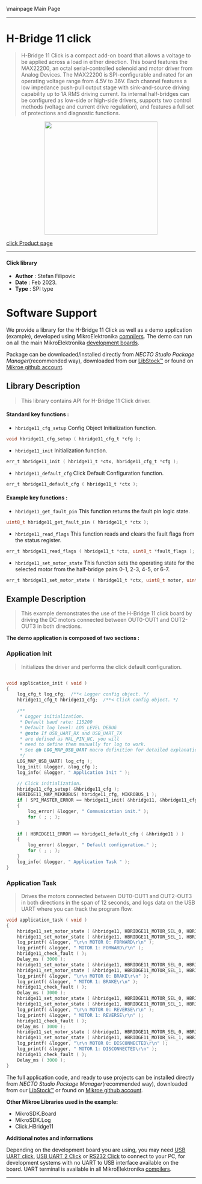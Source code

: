 \mainpage Main Page

---
# H-Bridge 11 click

> H-Bridge 11 Click is a compact add-on board that allows a voltage to be applied across a load in either direction. This board features the MAX22200, an octal serial-controlled solenoid and motor driver from Analog Devices. The MAX22200 is SPI-configurable and rated for an operating voltage range from 4.5V to 36V. Each channel features a low impedance push-pull output stage with sink-and-source driving capability up to 1A RMS driving current. Its internal half-bridges can be configured as low-side or high-side drivers, supports two control methods (voltage and current drive regulation), and features a full set of protections and diagnostic functions.

<p align="center">
  <img src="https://download.mikroe.com/images/click_for_ide/hbridge11_click.png" height=300px>
</p>

[click Product page](https://www.mikroe.com/h-bridge-11-click)

---


#### Click library

- **Author**        : Stefan Filipovic
- **Date**          : Feb 2023.
- **Type**          : SPI type


# Software Support

We provide a library for the H-Bridge 11 Click
as well as a demo application (example), developed using MikroElektronika
[compilers](https://www.mikroe.com/necto-studio).
The demo can run on all the main MikroElektronika [development boards](https://www.mikroe.com/development-boards).

Package can be downloaded/installed directly from *NECTO Studio Package Manager*(recommended way), downloaded from our [LibStock&trade;](https://libstock.mikroe.com) or found on [Mikroe github account](https://github.com/MikroElektronika/mikrosdk_click_v2/tree/master/clicks).

## Library Description

> This library contains API for H-Bridge 11 Click driver.

#### Standard key functions :

- `hbridge11_cfg_setup` Config Object Initialization function.
```c
void hbridge11_cfg_setup ( hbridge11_cfg_t *cfg );
```

- `hbridge11_init` Initialization function.
```c
err_t hbridge11_init ( hbridge11_t *ctx, hbridge11_cfg_t *cfg );
```

- `hbridge11_default_cfg` Click Default Configuration function.
```c
err_t hbridge11_default_cfg ( hbridge11_t *ctx );
```

#### Example key functions :

- `hbridge11_get_fault_pin` This function returns the fault pin logic state.
```c
uint8_t hbridge11_get_fault_pin ( hbridge11_t *ctx );
```

- `hbridge11_read_flags` This function reads and clears the fault flags from the status register.
```c
err_t hbridge11_read_flags ( hbridge11_t *ctx, uint8_t *fault_flags );
```

- `hbridge11_set_motor_state` This function sets the operating state for the selected motor from the half-bridge pairs 0-1, 2-3, 4-5, or 6-7.
```c
err_t hbridge11_set_motor_state ( hbridge11_t *ctx, uint8_t motor, uint8_t state );
```

## Example Description

> This example demonstrates the use of the H-Bridge 11 click board by driving the DC motors connected between OUT0-OUT1 and OUT2-OUT3 in both directions. 

**The demo application is composed of two sections :**

### Application Init

> Initializes the driver and performs the click default configuration.

```c

void application_init ( void )
{
    log_cfg_t log_cfg;  /**< Logger config object. */
    hbridge11_cfg_t hbridge11_cfg;  /**< Click config object. */

    /** 
     * Logger initialization.
     * Default baud rate: 115200
     * Default log level: LOG_LEVEL_DEBUG
     * @note If USB_UART_RX and USB_UART_TX 
     * are defined as HAL_PIN_NC, you will 
     * need to define them manually for log to work. 
     * See @b LOG_MAP_USB_UART macro definition for detailed explanation.
     */
    LOG_MAP_USB_UART( log_cfg );
    log_init( &logger, &log_cfg );
    log_info( &logger, " Application Init " );

    // Click initialization.
    hbridge11_cfg_setup( &hbridge11_cfg );
    HBRIDGE11_MAP_MIKROBUS( hbridge11_cfg, MIKROBUS_1 );
    if ( SPI_MASTER_ERROR == hbridge11_init( &hbridge11, &hbridge11_cfg ) )
    {
        log_error( &logger, " Communication init." );
        for ( ; ; );
    }
    
    if ( HBRIDGE11_ERROR == hbridge11_default_cfg ( &hbridge11 ) )
    {
        log_error( &logger, " Default configuration." );
        for ( ; ; );
    }
    log_info( &logger, " Application Task " );
}

```

### Application Task

> Drives the motors connected between OUT0-OUT1 and OUT2-OUT3 in both directions in the span of 12 seconds, and logs data on the USB UART where you can track the program flow.

```c
void application_task ( void )
{
    hbridge11_set_motor_state ( &hbridge11, HBRIDGE11_MOTOR_SEL_0, HBRIDGE11_MOTOR_STATE_FORWARD );
    hbridge11_set_motor_state ( &hbridge11, HBRIDGE11_MOTOR_SEL_1, HBRIDGE11_MOTOR_STATE_FORWARD );
    log_printf( &logger, "\r\n MOTOR 0: FORWARD\r\n" );
    log_printf( &logger, " MOTOR 1: FORWARD\r\n" );
    hbridge11_check_fault ( );
    Delay_ms ( 3000 );
    hbridge11_set_motor_state ( &hbridge11, HBRIDGE11_MOTOR_SEL_0, HBRIDGE11_MOTOR_STATE_BRAKE );
    hbridge11_set_motor_state ( &hbridge11, HBRIDGE11_MOTOR_SEL_1, HBRIDGE11_MOTOR_STATE_BRAKE );
    log_printf( &logger, "\r\n MOTOR 0: BRAKE\r\n" );
    log_printf( &logger, " MOTOR 1: BRAKE\r\n" );
    hbridge11_check_fault ( );
    Delay_ms ( 3000 );
    hbridge11_set_motor_state ( &hbridge11, HBRIDGE11_MOTOR_SEL_0, HBRIDGE11_MOTOR_STATE_REVERSE );
    hbridge11_set_motor_state ( &hbridge11, HBRIDGE11_MOTOR_SEL_1, HBRIDGE11_MOTOR_STATE_REVERSE );
    log_printf( &logger, "\r\n MOTOR 0: REVERSE\r\n" );
    log_printf( &logger, " MOTOR 1: REVERSE\r\n" );
    hbridge11_check_fault ( );
    Delay_ms ( 3000 );
    hbridge11_set_motor_state ( &hbridge11, HBRIDGE11_MOTOR_SEL_0, HBRIDGE11_MOTOR_STATE_HI_Z );
    hbridge11_set_motor_state ( &hbridge11, HBRIDGE11_MOTOR_SEL_1, HBRIDGE11_MOTOR_STATE_HI_Z );
    log_printf( &logger, "\r\n MOTOR 0: DISCONNECTED\r\n" );
    log_printf( &logger, " MOTOR 1: DISCONNECTED\r\n" );
    hbridge11_check_fault ( );
    Delay_ms ( 3000 );
}
```

The full application code, and ready to use projects can be installed directly from *NECTO Studio Package Manager*(recommended way), downloaded from our [LibStock&trade;](https://libstock.mikroe.com) or found on [Mikroe github account](https://github.com/MikroElektronika/mikrosdk_click_v2/tree/master/clicks).

**Other Mikroe Libraries used in the example:**

- MikroSDK.Board
- MikroSDK.Log
- Click.HBridge11

**Additional notes and informations**

Depending on the development board you are using, you may need
[USB UART click](https://www.mikroe.com/usb-uart-click),
[USB UART 2 Click](https://www.mikroe.com/usb-uart-2-click) or
[RS232 Click](https://www.mikroe.com/rs232-click) to connect to your PC, for
development systems with no UART to USB interface available on the board. UART
terminal is available in all MikroElektronika
[compilers](https://shop.mikroe.com/compilers).

---
